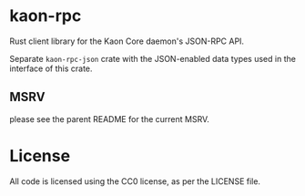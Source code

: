 kaon-rpc
===============

Rust client library for the Kaon Core daemon's JSON-RPC API.

Separate `kaon-rpc-json` crate with the JSON-enabled data types used 
in the interface of this crate.


## MSRV

please see the parent README for the current MSRV.

# License

All code is licensed using the CC0 license, as per the LICENSE file.
